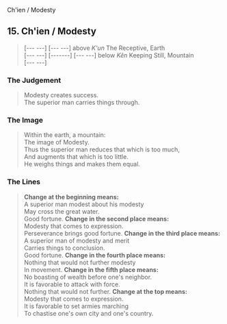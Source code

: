 Ch'ien / Modesty
## 15. Ch'ien / Modesty
> [--- ---]
> [--- ---] above _K'un_ The Receptive, Earth  
> [--- ---]
> [-------]
> [--- ---] below _Kên_ Keeping Still, Mountain  
> [--- ---]
### The Judgement
> Modesty creates success.  
 The superior man carries things through.
### The Image
> Within the earth, a mountain:  
 The image of Modesty.  
 Thus the superior man reduces that which is too much,  
 And augments that which is too little.  
 He weighs things and makes them equal.
### The Lines

 > **Change at the beginning means:**  
 A superior man modest about his modesty  
 May cross the great water.  
 Good fortune.
 > **Change in the second place means:**  
 Modesty that comes to expression.  
 Perseverance brings good fortune.
 > **Change in the third place means:**  
 A superior man of modesty and merit  
 Carries things to conclusion.  
 Good fortune.
 > **Change in the fourth place means:**  
 Nothing that would not further modesty  
 In movement.
 > **Change in the fifth place means:**  
 No boasting of wealth before one's neighbor.  
 It is favorable to attack with force.  
 Nothing that would not further.
 > **Change at the top means:**  
 Modesty that comes to expression.  
 It is favorable to set armies marching  
 To chastise one's own city and one's country.




